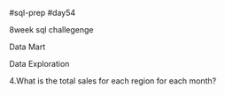 #sql-prep
#day54

8week sql challegenge

Data Mart

Data Exploration

4.What is the total sales for each region for each month?